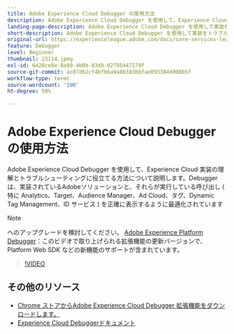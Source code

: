 ```yaml
---
title: Adobe Experience Cloud Debugger の使用方法
description: Adobe Experience Cloud Debugger を使用して、Experience Cloud 実装の理解とトラブルシューティングに役立てる方法について説明します。
landing-page-description: Adobe Experience Cloud Debugger を使用して実装をトラブルシューティングする方法を説明します。実装されている Adobe ソリューションと、呼び出しの内容を理解します。
short-description: Adobe Experience Cloud Debugger を使用して実装をトラブルシューティングする方法を説明します。実装されている Adobe ソリューションと、呼び出しの内容を理解します。
original-url: https://experienceleague.adobe.com/docs/core-services-learn/tutorials/debugger/use-the-experience-cloud-debugger.html
feature: Debugger
level: Beginner
thumbnail: 23114.jpeg
exl-id: 6428ce8e-8a99-4b0b-83d8-02795447179f
source-git-commit: ac07d62cf4bfb6a9a8b383bbfae093304d008b5f
workflow-type: tm+mt
source-wordcount: '190'
ht-degree: 50%

---
```


# Adobe Experience Cloud Debugger の使用方法

Adobe Experience Cloud Debugger を使用して、Experience Cloud 実装の理解とトラブルシューティングに役立てる方法について説明します。Debugger は、実装されているAdobeソリューションと、それらが実行している呼び出し ( 特に Analytics、Target、Audience Manager、Ad Cloud、タグ、Dynamic Tag Management、ID サービス ) を正確に表示するように最適化されています

>[!NOTE]
>
>へのアップグレードを検討してください。 [Adobe Experience Platform Debugger](../overview.md)：このビデオで取り上げられる拡張機能の更新バージョンで、Platform Web SDK などの新機能のサポートが含まれています。


>[!VIDEO](https://video.tv.adobe.com/v/23064/?quality=12)

## その他のリソース

* [Chrome ストアからAdobe Experience Cloud Debugger 拡張機能をダウンロードします。](https://chrome.google.com/webstore/detail/adobe-experience-cloud-de/ocdmogmohccmeicdhlhhgepeaijenapj)
* [Experience Cloud Debuggerドキュメント](https://docs.adobe.com/content/help/ja-JP/experience-cloud/user-guides/home.translate.html)

